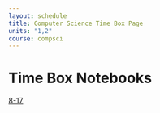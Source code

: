 ```yaml
---
layout: schedule
title: Computer Science Time Box Page
units: "1,2"
course: compsci
---
```


# Time Box Notebooks


[8-17](/nighthawk-test/_notebooks/2023-08-17-Markdown_Table_Code_Hack.ipynb)